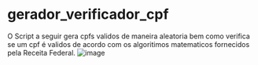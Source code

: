 # gerador_verificador_cpf
O Script a seguir gera cpfs validos de maneira aleatoria bem como verifica se um cpf é validos de acordo com os algoritimos matematicos fornecidos pela Receita Federal.
![image](https://github.com/blinhares/gerador_verificador_cpf/assets/39996506/41d1288b-db89-4ea8-8306-b5f40f711d9e)
